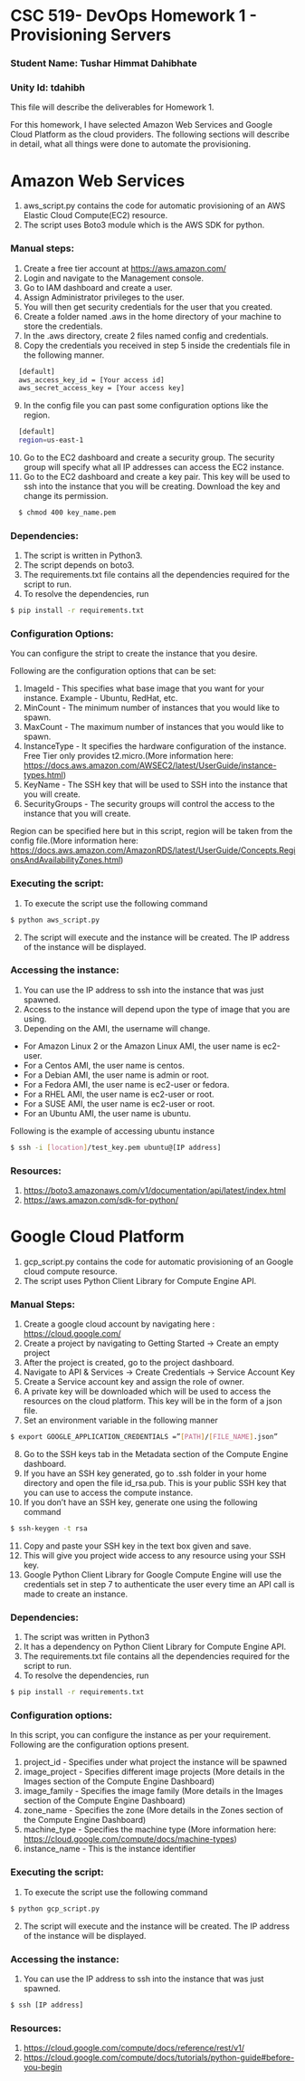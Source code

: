 # CSC 519- DevOps Homework 1 - Provisioning Servers

### Student Name: Tushar Himmat Dahibhate
### Unity Id: tdahibh

This file will describe the deliverables for Homework 1.

For this homework, I have selected Amazon Web Services and Google Cloud Platform as the cloud providers.
The following sections will describe in detail, what all things were done to automate the provisioning.

# Amazon Web Services

1. aws_script.py contains the code for automatic provisioning of an AWS Elastic Cloud Compute(EC2) resource. 
2. The script uses Boto3 module which is the AWS SDK for python. 

### Manual steps:
1. Create a free tier account at https://aws.amazon.com/
2. Login and navigate to the Management console.
3. Go to IAM dashboard and create a user.
4. Assign Administrator privileges to the user. 
5. You will then get security credentials for the user that you created.
6. Create a folder named .aws in the home directory of your machine to store the credentials.
7. In the .aws directory, create 2 files named config and credentials.
8. Copy the credentials you received in step 5 inside the credentials file in the following manner.

```bash
  [default]
  aws_access_key_id = [Your access id]
  aws_secret_access_key = [Your access key]
```
9. In the config file you can past some configuration options like the region.
```bash
  [default]
  region=us-east-1
```
10. Go to the EC2 dashboard and create a security group. The security group will specify what all IP addresses can access the EC2 instance.
11. Go to the EC2 dashboard and create a key pair. This key will be used to ssh into the instance that you will be creating.  Download the key and change its permission.
```bash
  $ chmod 400 key_name.pem
```

### Dependencies:
1. The script is written in Python3.
2. The script depends on boto3.
3. The requirements.txt file contains all the dependencies required for the script to run. 
4. To resolve the dependencies, run 
 ```bash
 $ pip install -r requirements.txt 
```
### Configuration Options:
You can configure the stript to create the instance that you desire.

Following are the configuration options that can be set:
1. ImageId - This specifies what base image that you want for your instance. Example - Ubuntu, RedHat, etc.
2. MinCount - The minimum number of instances that you would like to spawn.
3. MaxCount - The maximum number of instances that you would like to spawn.
4. InstanceType - It specifies the hardware configuration of the instance. Free Tier only provides t2.micro.(More information here: https://docs.aws.amazon.com/AWSEC2/latest/UserGuide/instance-types.html)
5. KeyName - The SSH key that will be used to SSH into the instance that you will create.
6. SecurityGroups - The security groups will control the access to the instance that you will create.

Region can be specified here but in this script, region will be taken from the config file.(More information here: https://docs.aws.amazon.com/AmazonRDS/latest/UserGuide/Concepts.RegionsAndAvailabilityZones.html) 

### Executing the script:
1. To execute the script use the following command
```bash
$ python aws_script.py
```
2. The script will execute and the instance will be created. The IP address of the instance will be displayed.

### Accessing the instance:
1. You can use the IP address to ssh into the instance that was just spawned.
2. Access to the instance will depend upon the type of image that you are using.
3. Depending on the AMI, the username will change.
  - For Amazon Linux 2 or the Amazon Linux AMI, the user name is ec2-user.
  - For a Centos AMI, the user name is centos.
  - For a Debian AMI, the user name is admin or root.
  - For a Fedora AMI, the user name is ec2-user or fedora.
  - For a RHEL AMI, the user name is ec2-user or root.
  - For a SUSE AMI, the user name is ec2-user or root.
  - For an Ubuntu AMI, the user name is ubuntu.

Following is the example of accessing ubuntu instance
```bash
$ ssh -i [location]/test_key.pem ubuntu@[IP address]
```
### Resources:
1. https://boto3.amazonaws.com/v1/documentation/api/latest/index.html
2. https://aws.amazon.com/sdk-for-python/

# Google Cloud Platform
1. gcp_script.py contains the code for automatic provisioning of an Google cloud compute resource.
2. The script uses Python Client Library for Compute Engine API. 

### Manual Steps:
1. Create a google cloud account by navigating here : https://cloud.google.com/
2. Create a project by navigating to Getting Started -> Create an empty project
3. After the project is created, go to the project dashboard.
4. Navigate to API & Services -> Create Credentials -> Service Account Key
5. Create a Service account key and assign the role of owner.
6. A private key will be downloaded which will be used to access the resources on the cloud platform. This key will be in the form of a json file.
7. Set an environment variable in the following manner 
```bash
$ export GOOGLE_APPLICATION_CREDENTIALS =”[PATH]/[FILE_NAME].json”
```
8. Go to the SSH keys tab in the Metadata section of the Compute Engine dashboard. 
9. If you have an SSH key generated, go to .ssh folder in your home directory and open the file id_rsa.pub. This is your public SSH key that you can use to access the compute instance.
10. If you don’t have an SSH key, generate one using the following command
```bash
$ ssh-keygen -t rsa
```
11. Copy and paste your SSH key in the text box given and save. 
12. This will give you project wide access to any resource using your SSH key. 
13. Google Python Client Library for Google Compute Engine will use the credentials set in step 7 to authenticate the user every time an API call is made to create an instance.

### Dependencies:
1. The script was written in Python3
2. It has a dependency on Python Client Library for Compute Engine API.
3. The requirements.txt file contains all the dependencies required for the script to run. 
4. To resolve the dependencies, run 
 ```bash
 $ pip install -r requirements.txt 
```

### Configuration options:
In this script, you can configure the instance as per your requirement.
Following are the configuration options present.
1. project_id - Specifies under what project the instance will be spawned
2. image_project - Specifies different image projects (More details in the Images section of the Compute Engine Dashboard)
3. image_family - Specifies the image family (More details in the Images section of the Compute Engine Dashboard)
4. zone_name - Specifies the zone (More details in the Zones section of the Compute Engine Dashboard)
5. machine_type - Specifies the machine type (More information here: https://cloud.google.com/compute/docs/machine-types)
6. instance_name - This is the instance identifier

### Executing the script:
1. To execute the script use the following command
```bash
$ python gcp_script.py
```
2. The script will execute and the instance will be created. The IP address of the instance will be displayed.

### Accessing the instance:
1. You can use the IP address to ssh into the instance that was just spawned.
```bash
$ ssh [IP address]
```
### Resources:
1. https://cloud.google.com/compute/docs/reference/rest/v1/
2. https://cloud.google.com/compute/docs/tutorials/python-guide#before-you-begin
